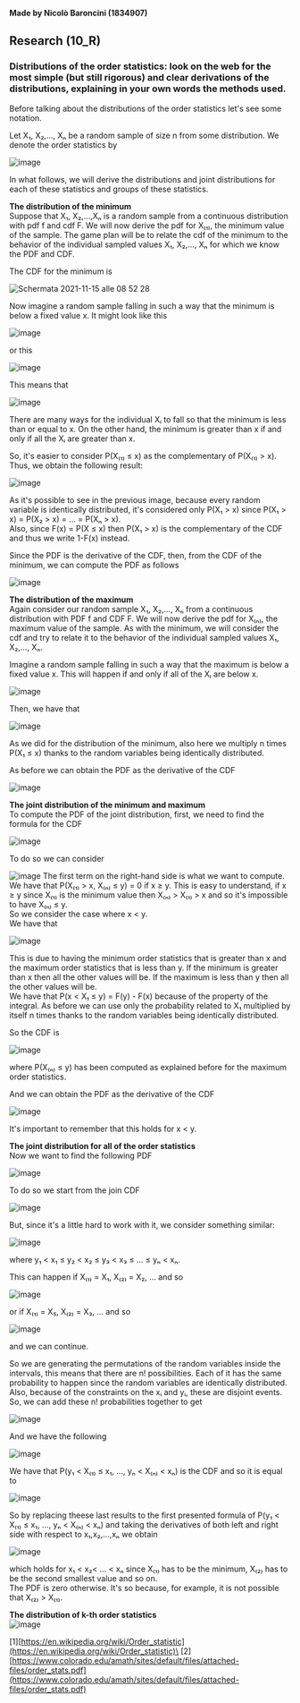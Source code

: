 **Made by Nicolò Baroncini (1834907)**

## Research (10_R)
### Distributions of the order statistics: look on the web for the most simple (but still rigorous) and clear derivations of the distributions, explaining in your own words the methods used.

Before talking about the distributions of the order statistics let's see some notation.

Let X₁, X₂,..., Xₙ be a random sample of size n from some distribution. We denote the order statistics by

![image](https://user-images.githubusercontent.com/78324346/141741942-6d085076-eb2e-4cfa-b59b-e29853892c34.png)

In what follows, we will derive the distributions and joint distributions for each of these statistics
and groups of these statistics.

**The distribution of the minimum**\
Suppose that X₁, X₂,...,Xₙ is a random sample from a continuous distribution with pdf f and cdf F. We will now derive the pdf for X₍₁₎, the minimum value of the sample. The game plan will be to relate the cdf of the minimum to the behavior of the individual sampled values X₁, X₂,..., Xₙ for which we know the PDF and CDF.

The CDF for the minimum is

![Schermata 2021-11-15 alle 08 52 28](https://user-images.githubusercontent.com/78324346/141742868-2fa69b4a-63ef-49b7-8ba9-46d8c44c9166.png)

Now imagine a random sample falling in such a way that the minimum is below a fixed value x. It might
look like this

![image](https://user-images.githubusercontent.com/78324346/141743008-b1bec104-65dc-47a4-a3b3-49bde97a0601.png)

or this

![image](https://user-images.githubusercontent.com/78324346/141743037-a80cb12a-0ab8-4273-b87e-04002df9252e.png)

This means that 

![image](https://user-images.githubusercontent.com/78324346/141743116-14d38861-4fa2-4d96-a40e-08ba5f136b5f.png)

There are many ways for the individual Xᵢ to fall so that the minimum is less than or equal to x. On the other hand, the minimum is greater than x if and only if all the Xᵢ are greater than x.

So, it's easier to consider P(X₍₁₎ ≤ x) as the complementary of P(X₍₁₎ > x). Thus, we obtain the following result: 

![image](https://user-images.githubusercontent.com/78324346/141743372-6cde25e9-e86e-4bba-b24c-e71a9b32104f.png)

As it's possible to see in the previous image, because every random variable is identically distributed, it's considered only P(X₁ > x) since P(X₁ > x) = P(X₂ > x) = ... = P(Xₙ > x).\
Also, since F(x) = P(X ≤ x) then P(X₁ > x) is the complementary of the CDF and thus we write 1-F(x) instead.

Since the PDF is the derivative of the CDF, then, from the CDF of the minimum, we can compute the PDF as follows

![image](https://user-images.githubusercontent.com/78324346/141743894-f77b27eb-8da8-4345-8819-ea5f021a7239.png)

**The distribution of the maximum**\
Again consider our random sample X₁, X₂,..., Xₙ from a continuous distribution with PDF f and
CDF F. We will now derive the pdf for X₍ₙ₎, the maximum value of the sample. As with the minimum, we will consider the cdf and try to relate it to the behavior of the individual sampled values X₁, X₂,..., Xₙ. 

Imagine a random sample falling in such a way that the maximum is below a fixed value x. This
will happen if and only if all of the Xᵢ are below x.

![image](https://user-images.githubusercontent.com/78324346/141745504-81d56d98-af9b-47ba-99fc-13e72bc957a2.png)

Then, we have that

![image](https://user-images.githubusercontent.com/78324346/141745546-511f1c2e-6570-4def-83f3-736c4599ea86.png)

As we did for the distribution of the minimum, also here we multiply n times P(X₁ ≤ x) thanks to the random variables being identically distributed.

As before we can obtain the PDF as the derivative of the CDF

![image](https://user-images.githubusercontent.com/78324346/141745664-2ef994c5-10de-4926-9fee-4697c1da368b.png)

**The joint distribution of the minimum and maximum**\
To compute the PDF of the joint distribution, first, we need to find the formula for the CDF

![image](https://user-images.githubusercontent.com/78324346/141747682-8c863cfa-619b-49e9-8566-0ea955ba2d35.png)

To do so we can consider

![image](https://user-images.githubusercontent.com/78324346/141747822-3f94a386-4204-406e-9088-931a51dc5cad.png)
The first term on the right-hand side is what we want to compute.\
We have that P(X₍₁₎ > x, X₍ₙ₎ ≤ y) = 0 if x ≥ y. This is easy to understand, if x ≥ y since X₍₁₎ is the minimum value then X₍ₙ₎ > X₍₁₎ > x and so it's impossible to have X₍ₙ₎ ≤ y. \
So we consider the case where x < y.\
We have that

![image](https://user-images.githubusercontent.com/78324346/141748163-113da2b3-142c-401f-90e5-cf7578b2a555.png)

This is due to having the minimum order statistics that is greater than x and the maximum order statistics that is less than y. If the minimum is greater than x then all the other values will be. If the maximum is less than y then all the other values will be. \
We have that P(x < X₁ ≤ y) = F(y) - F(x) because of the property of the integral. As before we can use only the probability related to X₁ multiplied by itself n times thanks to the random variables being identically distributed.

So the CDF is

![image](https://user-images.githubusercontent.com/78324346/141748267-700a7c63-46c6-41f4-9d5d-42cd24b8468b.png)

where P(X₍ₙ₎ ≤ y) has been computed as explained before for the maximum order statistics.

And we can obtain the PDF as the derivative of the CDF

![image](https://user-images.githubusercontent.com/78324346/141748350-63aa309e-8a65-4135-989d-9258540b9dd8.png)

It's important to remember that this holds for x < y.

**The joint distribution for all of the order statistics**\
Now we want to find the following PDF

![image](https://user-images.githubusercontent.com/78324346/141749170-ffdf79a2-12e9-499b-982f-386d8298ef33.png)

To do so we start from the join CDF

![image](https://user-images.githubusercontent.com/78324346/141750461-55075625-ff6d-4f9a-b05e-359dbe6c02f5.png)

But, since it's a little hard to work with it, we consider something similar:

![image](https://user-images.githubusercontent.com/78324346/141750577-88727847-dd8e-4aa7-b41a-40b6d0d7fccb.png)

where y₁ < x₁ ≤ y₂ < x₂ ≤ y₃ < x₃ ≤ ... ≤ yₙ < xₙ.

This can happen if X₍₁₎ = X₁, X₍₂₎ = X₂, ... and so

![image](https://user-images.githubusercontent.com/78324346/141750867-7eb79db8-4b3b-4aeb-848f-16288b78a5b2.png)

or if X₍₁₎ = X₅, X₍₂₎ = X₃, ... and so

![image](https://user-images.githubusercontent.com/78324346/141750909-7987b299-e449-46b2-bfdf-fb592780f5c9.png)

and we can continue.

So we are generating the permutations of the random variables inside the intervals, this means that there are n! possibilities. Each of it has the same probability to happen since the random variables are identically distributed. Also, because of the constraints on the xᵢ and yᵢ, these are disjoint events.\
So, we can add these n! probabilities together to get

![image](https://user-images.githubusercontent.com/78324346/141751070-3cd9a6cf-b979-449c-ba41-e4034e0b53fb.png)

And we have the following

![image](https://user-images.githubusercontent.com/78324346/141751163-4e43e7b2-8bbd-4e01-bcf6-f06ed25a90e5.png)

We have that P(y₁ < X₍₁₎ ≤ x₁, ..., yₙ < X₍ₙ₎ < xₙ) is the CDF and so it is equal to

![image](https://user-images.githubusercontent.com/78324346/141751265-0f5978d8-56c0-4971-94d5-f053e310f813.png)

So by replacing theese last results to the first presented formula of P(y₁ < X₍₁₎ ≤ x₁, ..., yₙ < X₍ₙ₎ < xₙ) and taking the derivatives of both left and right side with respect to x₁,x₂,...,xₙ we obtain

![image](https://user-images.githubusercontent.com/78324346/141751559-9bb7ca09-8396-4b75-9ac1-0599aff5c398.png)

which holds for x₁ < x₂< ... < xₙ since X₍₁₎ has to be the minimum, X₍₂₎ has to be the second smallest value and so on.\
The PDF is zero otherwise. It's so because, for example, it is not possible that X₍₂₎ > X₍₁₎. 

**The distribution of k-th order statistics**\
![image](https://user-images.githubusercontent.com/78324346/141767577-1fb17ca2-1bc6-4824-87ee-5d9c6b615425.png)


[1][https://en.wikipedia.org/wiki/Order_statistic](https://en.wikipedia.org/wiki/Order_statistic)\
[2][https://www.colorado.edu/amath/sites/default/files/attached-files/order_stats.pdf](https://www.colorado.edu/amath/sites/default/files/attached-files/order_stats.pdf)
